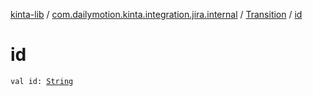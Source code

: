 [kinta-lib](../../index.md) / [com.dailymotion.kinta.integration.jira.internal](../index.md) / [Transition](index.md) / [id](./id.md)

# id

`val id: `[`String`](https://kotlinlang.org/api/latest/jvm/stdlib/kotlin/-string/index.html)